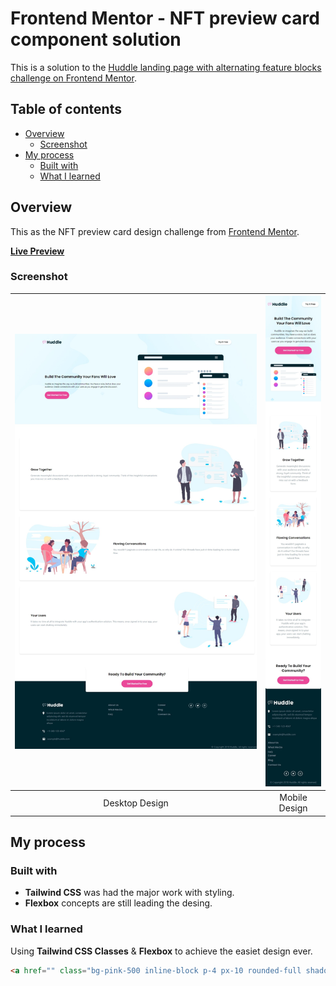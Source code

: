 # Frontend Mentor - NFT preview card component solution

This is a solution to the [Huddle landing page with alternating feature blocks challenge on Frontend Mentor](https://www.frontendmentor.io/challenges/huddle-landing-page-with-alternating-feature-blocks-5ca5f5981e82137ec91a5100). 

## Table of contents

- [Overview](#overview)
  - [Screenshot](#screenshot)
- [My process](#my-process)
  - [Built with](#built-with)
  - [What I learned](#what-i-learned)

## Overview

This as the NFT preview card design challenge from [Frontend Mentor](https://www.frontendmentor.io).

[**Live Preview**](https://xdv99.github.io/Frontend-Mentor-Huddle-landing-page-with-alternating-feature-blocks-master/)

### Screenshot

| ![Image 1](./screenshots/desktop.jpeg) | ![Image 2](./screenshots/mobile.jpeg) |
|:-----------------------:|:-----------------------:|
|     Desktop Design  |    Mobile Design  |


## My process

### Built with

- **Tailwind CSS** was had the major work with styling.
- **Flexbox** concepts are still leading the desing.


### What I learned

Using **Tailwind CSS Classes** & **Flexbox** to achieve the easiet design ever.
```html
<a href="" class="bg-pink-500 inline-block p-4 px-10 rounded-full shadow-mg text-white text-md text-sm hover:bg-pink-300 hover:shadow-lg">Get Started For Free</a>

```
